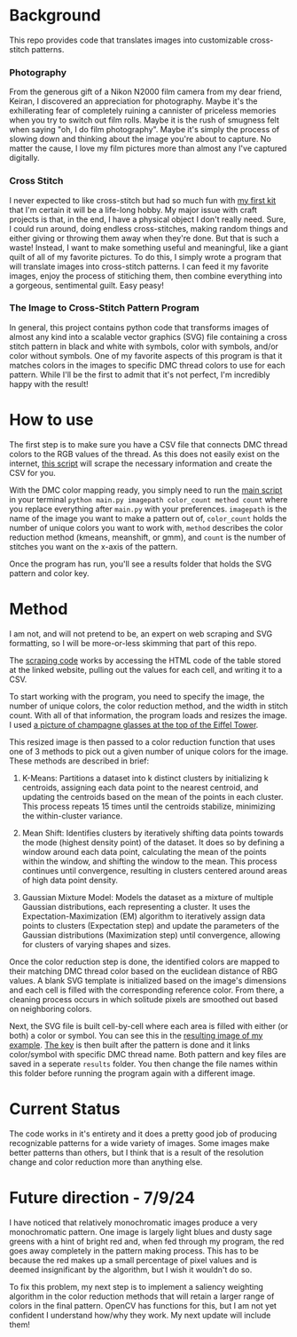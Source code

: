 # Background
This repo provides code that translates images into customizable cross-stitch patterns.
### Photography
From the generous gift of a Nikon N2000 film camera from my dear friend, Keiran, I discovered an appreciation for photography. Maybe it's the exhillerating fear of completely ruining a cannister of priceless memories when you try to switch out film rolls. Maybe it is the rush of smugness felt when saying "oh, I do film photography". Maybe it's simply the process of slowing down and thinking about the image you're about to capture. No matter the cause, I love my film pictures more than almost any I've captured digitally.

### Cross Stitch
I never expected to like cross-stitch but had so much fun with [my first kit](https://subversivecrossstitch.com/products/spark-joy-or-get-out) that I'm certain it will be a life-long hobby. My major issue with craft projects is that, in the end, I have a physical object I don't really need. Sure, I could run around, doing endless cross-stitches, making random things and either giving or throwing them away when they're done. But that is such a waste! Instead, I want to make something useful and meaningful, like a giant quilt of all of my favorite pictures. To do this, I simply wrote a program that will translate images into cross-stitch patterns. I can feed it my favorite images, enjoy the process of stitiching them, then combine everything into a gorgeous, sentimental guilt. Easy peasy!

### The Image to Cross-Stitch Pattern Program
In general, this project contains python code that transforms images of almost any kind into a scalable vector graphics (SVG) file containing a cross stitch pattern in black and white with symbols, color with symbols, and/or color without symbols. One of my favorite aspects of this program is that it matches colors in the images to specific DMC thread colors to use for each pattern. While I'll be the first to admit that it's not perfect, I'm incredibly happy with the result! 

# How to use
The first step is to make sure you have a CSV file that connects DMC thread colors to the RGB values of the thread. As this does not easily exist on the internet, [this script](DMC_color_scraping.py) will scrape the necessary information and create the CSV for you. 

With the DMC color mapping ready, you simply need to run the [main script](main.py) in your terminal `python main.py imagepath color_count method count` where you replace everything after `main.py` with your preferences. `imagepath` is the name of the image you want to make a pattern out of, `color_count` holds the number of unique colors you want to work with, `method` describes the color reduction method (kmeans, meanshift, or gmm), and `count` is the number of stitches you want on the x-axis of the pattern. 

Once the program has run, you'll see a results folder that holds the SVG pattern and color key. 

# Method
I am not, and will not pretend to be, an expert on web scraping and SVG formatting, so I will be more-or-less skimming that part of this repo. 

The [scraping code](DMC_color_scraping.py) works by accessing the HTML code of the table stored at the linked website, pulling out the values for each cell, and writing it to a CSV.

To start working with the program, you need to specify the image, the number of unique colors, the color reduction method, and the width in stitch count. With all of that information, the program loads and resizes the image. I used [a picture of champagne glasses at the top of the Eiffel Tower](eiffel_tower.png).

This resized image is then passed to a color reduction function that uses one of 3 methods to pick out a given number of unique colors for the image. These methods are described in brief:
1. K-Means: Partitions a dataset into k distinct clusters by initializing k centroids, assigning each data point to the nearest centroid, and updating the centroids based on the mean of the points in each cluster. This process repeats 15 times until the centroids stabilize, minimizing the within-cluster variance.

2. Mean Shift: Identifies clusters by iteratively shifting data points towards the mode (highest density point) of the dataset. It does so by defining a window around each data point, calculating the mean of the points within the window, and shifting the window to the mean. This process continues until convergence, resulting in clusters centered around areas of high data point density.

3. Gaussian Mixture Model: Models the dataset as a mixture of multiple Gaussian distributions, each representing a cluster. It uses the Expectation-Maximization (EM) algorithm to iteratively assign data points to clusters (Expectation step) and update the parameters of the Gaussian distributions (Maximization step) until convergence, allowing for clusters of varying shapes and sizes.

Once the color reduction step is done, the identified colors are mapped to their matching DMC thread color based on the euclidean distance of RBG values. A blank SVG template is initialized based on the image's dimensions and each cell is filled with the corresponding reference color. From there, a cleaning process occurs in which solitude pixels are smoothed out based on neighboring colors. 

Next, the SVG file is built cell-by-cell where each area is filled with either (or both) a color or symbol. You can see this in the [resulting image of my example](pattern.svg). [The key](key.svg) is then built after the pattern is done and it links color/symbol with specific DMC thread name. Both pattern and key files are saved in a seperate `results` folder. You then change the file names within this folder before running the program again with a different image. 

# Current Status
The code works in it's entirety and it does a pretty good job of producing recognizable patterns for a wide variety of images. Some images make better patterns than others, but I think that is a result of the resolution change and color reduction more than anything else. 

# Future direction - 7/9/24
I have noticed that relatively monochromatic images produce a very monochromatic pattern. One image is largely light blues and dusty sage greens with a hint of bright red and, when fed through my program, the red goes away completely in the pattern making process. This has to be because the red makes up a small percentage of pixel values and is deemed insignificant by the algorithm, but I wish it wouldn't do so. 

To fix this problem, my next step is to implement a saliency weighting algorithm in the color reduction methods that will retain a larger range of colors in the final pattern. OpenCV has functions for this, but I am not yet confident I understand how/why they work. My next update will include them!

